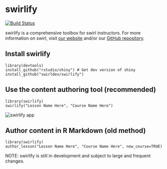 swirlify
========

[![Build Status](https://travis-ci.org/swirldev/swirlify.png?branch=master)](https://travis-ci.org/swirldev/swirlify)

swirlify is a comprehensive toolbox for swirl instructors. For more information on swirl, visit [our website](http://swirlstats.com) and/or our [GitHub repository](https://github.com/swirldev/swirl).

Install swirlify
----------------

```
library(devtools)
install_github("rstudio/shiny") # Get dev version of shiny
install_github("swirldev/swirlify")
```

Use the content authoring tool (recommended)
-----------------------------------------------------

```
library(swirlify)
swirlify("Lesson Name Here", "Course Name Here")
```

![swirlify app](https://dl.dropboxusercontent.com/u/14555519/Screenshot%202014-05-01%2023.52.36.png)

Author content in R Markdown (old method)
-------------------------------------------------

```
library(swirlify)
author_lesson("Lesson Name Here", "Course Name Here", new_course=TRUE)
```

NOTE: swirlify is still in development and subject to large and frequent changes.
